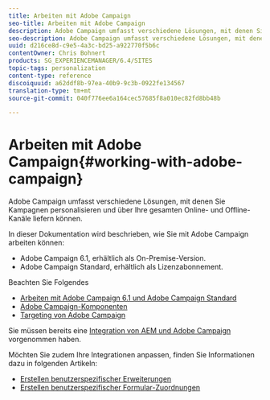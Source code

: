 ```yaml
---
title: Arbeiten mit Adobe Campaign
seo-title: Arbeiten mit Adobe Campaign
description: Adobe Campaign umfasst verschiedene Lösungen, mit denen Sie Kampagnen personalisieren und über Ihre gesamten Online- und Offline-Kanäle liefern können.
seo-description: Adobe Campaign umfasst verschiedene Lösungen, mit denen Sie Kampagnen personalisieren und über Ihre gesamten Online- und Offline-Kanäle liefern können.
uuid: d216ce8d-c9e5-4a3c-bd25-a922770f5b6c
contentOwner: Chris Bohnert
products: SG_EXPERIENCEMANAGER/6.4/SITES
topic-tags: personalization
content-type: reference
discoiquuid: a62ddf8b-97ea-40b9-9c3b-0922fe134567
translation-type: tm+mt
source-git-commit: 040f776ee6a164cec57685f8a010ec82fd8bb48b

---
```



# Arbeiten mit Adobe Campaign{#working-with-adobe-campaign}

Adobe Campaign umfasst verschiedene Lösungen, mit denen Sie Kampagnen personalisieren und über Ihre gesamten Online- und Offline-Kanäle liefern können.

In dieser Dokumentation wird beschrieben, wie Sie mit Adobe Campaign arbeiten können:

* Adobe Campaign 6.1, erhältlich als On-Premise-Version.
* Adobe Campaign Standard, erhältlich als Lizenzabonnement.

Beachten Sie Folgendes

* [Arbeiten mit Adobe Campaign 6.1 und Adobe Campaign Standard](/help/sites-classic-ui-authoring/classic-personalization-ac-campaign.md)
* [Adobe Campaign-Komponenten](/help/sites-classic-ui-authoring/classic-personalization-ac-components.md)
* [Targeting von Adobe Campaign](/help/sites-classic-ui-authoring/classic-personalization-ac-target.md)

Sie müssen bereits eine [Integration von AEM und Adobe Campaign](/help/sites-administering/campaign.md) vorgenommen haben.

Möchten Sie zudem Ihre Integrationen anpassen, finden Sie Informationen dazu in folgenden Artikeln:

* [Erstellen benutzerspezifischer Erweiterungen](/help/sites-developing/extending-campaign-extensions.md)
* [Erstellen benutzerspezifischer Formular-Zuordnungen](/help/sites-developing/extending-campaign-form-mapping.md)

